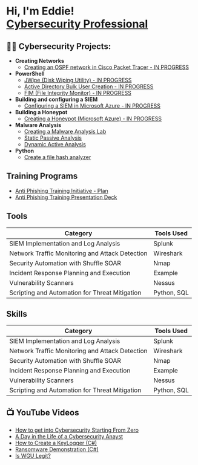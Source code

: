 <h1>Hi, I'm Eddie! <br/><a href="https://www.linkedin.com/in/edward-carty-125104153/">Cybersecurity Professional</a></h1>

<h2>👨‍💻 Cybersecurity Projects:</h2>

- <b>Creating Networks</b>
  - [Creating an OSPF network in Cisco Packet Tracer - IN PROGRESS](https://github.com/eddie-carty/Coming-soon)
- <b>PowerShell</b>
  - [JWipe (Disk Wiping Utility) - IN PROGRESS](https://github.com/eddie-carty/Coming-soon)
  - [Active Directory Bulk User Creation - IN PROGRESS](https://github.com/eddie-carty/Coming-soon)
  - [FIM (File Integrity Monitor) - IN PROGRESS](https://github.com/eddie-carty/Coming-soon)
- <b>Building and configuring a SIEM</b>
  - [Configuring a SIEM in Microsoft Azure - IN PROGRESS](https://github.com/eddie-carty/Coming-soon)
- <b>Building a Honeypot</b>
  - [Creating a Honeypot (Microsoft Azure) - IN PROGRESS](https://github.com/eddie-carty/Coming-soon)
- <b>Malware Analysis</b>
  - [Creating a Malware Analysis Lab](https://github.com/eddie-carty/MalwareAnalysisLab)
  - [Static Passive Analysis](https://github.com/eddie-carty/StaticMalwareAnalysis)
  - [Dynamic Active Analysis](https://github.com/eddie-carty/Coming-soon)
- <b>Python</b>
  - [Create a file hash analyzer](https://github.com/eddie-carty/PythonHashingScript)

<h2>Training Programs</h2>

- [Anti Phishing Training Initiative - Plan](https://docs.google.com/document/d/1xw7UC10XWTto9XB01g-tju7vH4N4QNBXYZpmMNkLNnE/edit?usp=sharing)
- [Anti Phishing Training Presentation Deck](https://www.canva.com/design/DAGI_o1iSqI/gDlGarnRiWTcbueAlyzwmw/edit)

## Tools


| Category                                      | Tools Used                 |
|-----------------------------------------------|----------------------------|
| SIEM Implementation and Log Analysis          | Splunk|
| Network Traffic Monitoring and Attack Detection | Wireshark|
| Security Automation with Shuffle SOAR         | Nmap|
| Incident Response Planning and Execution      | Example|
| Vulnerability Scanners                  | Nessus|
| Scripting and Automation for Threat Mitigation | Python, SQL|

## Skills

| Category                                      | Tools Used                 |
|-----------------------------------------------|----------------------------|
| SIEM Implementation and Log Analysis          | Splunk|
| Network Traffic Monitoring and Attack Detection | Wireshark|
| Security Automation with Shuffle SOAR         | Nmap|
| Incident Response Planning and Execution      | Example|
| Vulnerability Scanners                  | Nessus|
| Scripting and Automation for Threat Mitigation | Python, SQL|

<h2>📺 YouTube Videos</h2>

- [How to get into Cybersecurity Starting From Zero](https://www.youtube.com/watch?v=a83ASGn_V_s)
- [A Day in the Life of a Cybersecurity Anayst](https://www.youtube.com/watch?v=uHy3oM7NnoU)
- [How to Create a KeyLogger (C#)](https://www.youtube.com/watch?v=N-L9hklSlNk)
- [Ransomware Demonstration (C#)](https://www.youtube.com/watch?v=OfvdQeh79s0)
- [Is WGU Legit?](https://www.youtube.com/watch?v=E2MwRWxDBkA)

